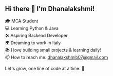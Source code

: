## Hi there 👋 I'm Dhanalakshmi!

🎓 MCA Student  
💻 Learning Python & Java  
🛠️ Aspiring Backend Developer  
🌍 Dreaming to work in Italy  
📚 I love building small projects & learning daily!  
📫 How to reach me: dhanalakshmib07@gmail.com

Let's grow, one line of code at a time. 🌱
